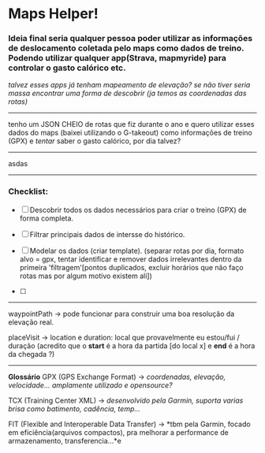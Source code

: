 # Maps Helper!

### Ideia final seria qualquer pessoa poder utilizar as informações de deslocamento coletada pelo maps como dados de treino. Podendo utilizar qualquer app(Strava, mapmyride) para controlar o gasto calórico etc.

*talvez esses apps já tenham mapeamento de elevação? se não tiver seria massa encontrar uma forma de descobrir (ja temos as coordenadas das rotas)*

---

 tenho um JSON CHEIO de rotas que fiz durante o ano e quero utilizar esses dados do maps (baixei utilizando o G-takeout) como informações de treino (GPX) e *tentar* saber o gasto calórico, por dia talvez? 

---

asdas

---

### Checklist:
- [ ] Descobrir todos os dados necessários para criar o treino (GPX) de forma completa. 
- [ ] Filtrar principais dados de intersse do histórico. 
- [ ] Modelar os dados (criar template). (separar rotas por dia, formato alvo = gpx, tentar identificar e remover dados irrelevantes dentro da primeira 'filtragem'[pontos duplicados, excluir horários que não faço rotas mas por algum motivo existem ali])

- [ ] 

---

waypointPath -> pode funcionar para construir uma boa resolução da elevação real.

placeVisit -> location e duration: local que provavelmente eu estou/fui / duração (acredito que o **start** é a hora da partida [do local x] e **end** é a hora da chegada ?)  

---
**Glossário**
GPX (GPS Exchange Format) -> *coordenadas, elevação, velocidade... amplamente utilizado e opensource?*

TCX (Training Center XML) -> *desenvolvido pela Garmin, suporta varias brisa como batimento, cadência, temp...*

FIT (Flexible and Interoperable Data Transfer) -> *tbm pela Garmin, focado em eficiência(arquivos compactos), pra melhorar a performance de armazenamento, transferencia...*e